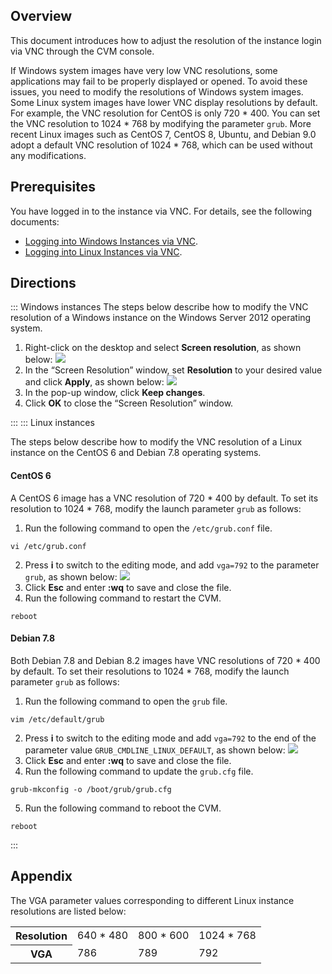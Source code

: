 ## Overview
This document introduces how to adjust the resolution of the instance login via VNC through the CVM console.

If Windows system images have very low VNC resolutions, some applications may fail to be properly displayed or opened. To avoid these issues, you need to modify the resolutions of Windows system images.
Some Linux system images have lower VNC display resolutions by default. For example, the VNC resolution for CentOS is only 720 \* 400. You can set the VNC resolution to 1024 \* 768 by modifying the parameter `grub`.
<dx-alert infotype="explain" title="">
More recent Linux images such as CentOS 7, CentOS 8, Ubuntu, and Debian 9.0 adopt a default VNC resolution of 1024 \* 768, which can be used without any modifications.
</dx-alert>












## Prerequisites
You have logged in to the instance via VNC. For details, see the following documents:
 - [Logging into Windows Instances via VNC](https://intl.cloud.tencent.com/document/product/213/32496).
 - [Logging into Linux Instances via VNC](https://intl.cloud.tencent.com/document/product/213/32494).


## Directions

<dx-tabs>
::: Windows instances
<dx-alert infotype="explain" title="">
The steps below describe how to modify the VNC resolution of a Windows instance on the Windows Server 2012 operating system.
</dx-alert>



1. Right-click on the desktop and select **Screen resolution**, as shown below:
![](https://main.qcloudimg.com/raw/b8ec8e8ec22002532a4a517150079d2d.png)
2. In the “Screen Resolution” window, set **Resolution** to your desired value and click **Apply**, as shown below:
![](https://main.qcloudimg.com/raw/b90a33fa0600846888a15154f1e656dc.png)
3. In the pop-up window, click **Keep changes**.
4. Click **OK** to close the “Screen Resolution” window.


:::
::: Linux instances

The steps below describe how to modify the VNC resolution of a Linux instance on the CentOS 6 and Debian 7.8 operating systems.


#### CentOS 6

A CentOS 6 image has a VNC resolution of 720 \* 400 by default. To set its resolution to 1024 \* 768, modify the launch parameter `grub` as follows:
1. Run the following command to open the `/etc/grub.conf` file.
```
vi /etc/grub.conf
```
2. Press **i** to switch to the editing mode, and add `vga=792` to the parameter `grub`, as shown below:
![](https://main.qcloudimg.com/raw/3c2193fa370c48a7af149c63720da077.png)
3. Click **Esc** and enter **:wq** to save and close the file.
4. Run the following command to restart the CVM.
```
reboot
```



#### Debian 7.8

Both Debian 7.8 and Debian 8.2 images have VNC resolutions of 720 \* 400 by default. To set their resolutions to 1024 \* 768, modify the launch parameter `grub` as follows:
1. Run the following command to open the `grub` file.
```
vim /etc/default/grub
```
2. Press **i** to switch to the editing mode and add `vga=792` to the end of the parameter value `GRUB_CMDLINE_LINUX_DEFAULT`, as shown below:
![](https://main.qcloudimg.com/raw/f8e275c35b65b7b2d26cfbd7a8ae4dd6.png)
3. Click **Esc** and enter **:wq** to save and close the file.
4. Run the following command to update the `grub.cfg` file.
```
grub-mkconfig -o /boot/grub/grub.cfg
```
5. Run the following command to reboot the CVM.
```
reboot
```

:::
</dx-tabs>



## Appendix

The VGA parameter values corresponding to different Linux instance resolutions are listed below:
<table>
	<tr><th>Resolution</th><td>640 * 480</td><td>800 * 600</td><td>1024 * 768</td></tr>
	<tr><th>VGA</th><td>786</td><td>789</td><td>792</td></tr>
</table>
